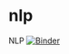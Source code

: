 # nlp
NLP
[![Binder](https://mybinder.org/badge_logo.svg)](https://mybinder.org/v2/gh/timmiyassine/nlp/main?filepath=NLTK.ipynb)
